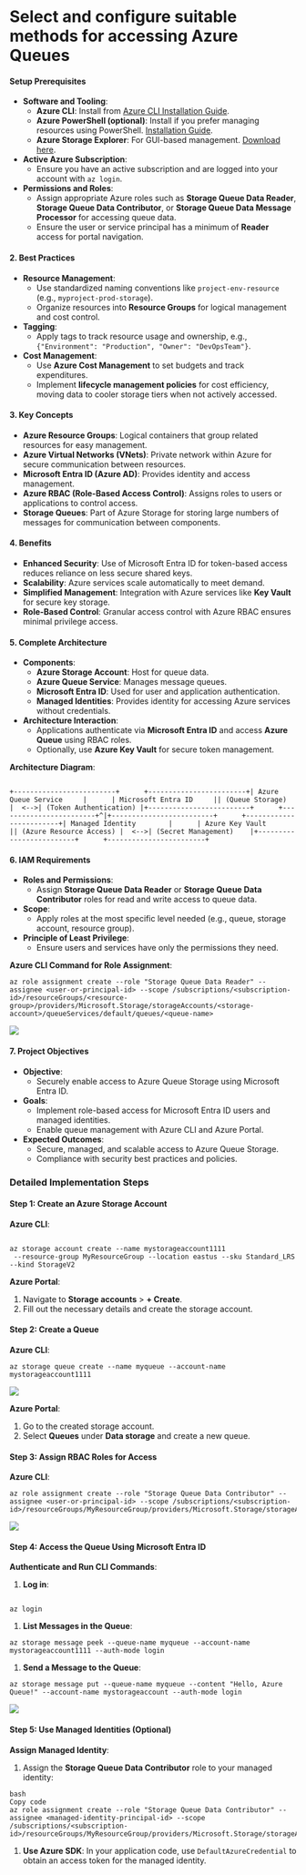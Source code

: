 # Select and configure suitable methods for accessing Azure Queues

#### **Setup Prerequisites**

*   **Software and Tooling**:
    *   **Azure CLI**: Install from [Azure CLI Installation Guide](https://learn.microsoft.com/en-us/cli/azure/install-azure-cli).
    *   **Azure PowerShell (optional)**: Install if you prefer managing resources using PowerShell. [Installation Guide](https://learn.microsoft.com/en-us/powershell/azure/install-az-ps).
    *   **Azure Storage Explorer**: For GUI-based management. [Download here](https://azure.microsoft.com/en-us/features/storage-explorer/).
*   **Active Azure Subscription**:
    *   Ensure you have an active subscription and are logged into your account with `az login`.
*   **Permissions and Roles**:
    *   Assign appropriate Azure roles such as **Storage Queue Data Reader**, **Storage Queue Data Contributor**, or **Storage Queue Data Message Processor** for accessing queue data.
    *   Ensure the user or service principal has a minimum of **Reader** access for portal navigation.

#### 2\. **Best Practices**

*   **Resource Management**:
    *   Use standardized naming conventions like `project-env-resource` (e.g., `myproject-prod-storage`).
    *   Organize resources into **Resource Groups** for logical management and cost control.
*   **Tagging**:
    *   Apply tags to track resource usage and ownership, e.g., `{"Environment": "Production", "Owner": "DevOpsTeam"}`.
*   **Cost Management**:
    *   Use **Azure Cost Management** to set budgets and track expenditures.
    *   Implement **lifecycle management policies** for cost efficiency, moving data to cooler storage tiers when not actively accessed.

#### 3\. **Key Concepts**

*   **Azure Resource Groups**: Logical containers that group related resources for easy management.
*   **Azure Virtual Networks (VNets)**: Private network within Azure for secure communication between resources.
*   **Microsoft Entra ID (Azure AD)**: Provides identity and access management.
*   **Azure RBAC (Role-Based Access Control)**: Assigns roles to users or applications to control access.
*   **Storage Queues**: Part of Azure Storage for storing large numbers of messages for communication between components.

#### 4\. **Benefits**

*   **Enhanced Security**: Use of Microsoft Entra ID for token-based access reduces reliance on less secure shared keys.
*   **Scalability**: Azure services scale automatically to meet demand.
*   **Simplified Management**: Integration with Azure services like **Key Vault** for secure key storage.
*   **Role-Based Control**: Granular access control with Azure RBAC ensures minimal privilege access.

#### 5\. **Complete Architecture**

*   **Components**:
    *   **Azure Storage Account**: Host for queue data.
    *   **Azure Queue Service**: Manages message queues.
    *   **Microsoft Entra ID**: Used for user and application authentication.
    *   **Managed Identities**: Provides identity for accessing Azure services without credentials.
*   **Architecture Interaction**:
    *   Applications authenticate via **Microsoft Entra ID** and access **Azure Queue** using RBAC roles.
    *   Optionally, use **Azure Key Vault** for secure token management.

**Architecture Diagram**:

```gherkin

+-------------------------+      +------------------------+| Azure Queue Service     |      | Microsoft Entra ID     || (Queue Storage)         |  <-->| (Token Authentication) |+-------------------------+      +------------------------+^|+-------------------------+      +------------------------+| Managed Identity        |      | Azure Key Vault        || (Azure Resource Access) |  <-->| (Secret Management)    |+-------------------------+      +------------------------+
```

#### 6\. **IAM Requirements**

*   **Roles and Permissions**:
    *   Assign **Storage Queue Data Reader** or **Storage Queue Data Contributor** roles for read and write access to queue data.
*   **Scope**:
    *   Apply roles at the most specific level needed (e.g., queue, storage account, resource group).
*   **Principle of Least Privilege**:
    *   Ensure users and services have only the permissions they need.

**Azure CLI Command for Role Assignment**:

```plain
az role assignment create --role "Storage Queue Data Reader" --assignee <user-or-principal-id> --scope /subscriptions/<subscription-id>/resourceGroups/<resource-group>/providers/Microsoft.Storage/storageAccounts/<storage-account>/queueServices/default/queues/<queue-name>
```

![](https://t9014131694.p.clickup-attachments.com/t9014131694/8893eb1a-f103-4685-a509-4be69ee2bfe3/image.png)

#### 7\. **Project Objectives**

*   **Objective**:
    *   Securely enable access to Azure Queue Storage using Microsoft Entra ID.
*   **Goals**:
    *   Implement role-based access for Microsoft Entra ID users and managed identities.
    *   Enable queue management with Azure CLI and Azure Portal.
*   **Expected Outcomes**:
    *   Secure, managed, and scalable access to Azure Queue Storage.
    *   Compliance with security best practices and policies.

### Detailed Implementation Steps

#### **Step 1: Create an Azure Storage Account**

**Azure CLI**:

```plain

az storage account create --name mystorageaccount1111
 --resource-group MyResourceGroup --location eastus --sku Standard_LRS --kind StorageV2
```

**Azure Portal**:

1. Navigate to **Storage accounts** > **\+ Create**.
2. Fill out the necessary details and create the storage account.

#### **Step 2: Create a Queue**

**Azure CLI**:

```plain
az storage queue create --name myqueue --account-name mystorageaccount1111
```

![](https://t9014131694.p.clickup-attachments.com/t9014131694/6a7bf860-5910-4778-8958-ba9928082d43/image.png)

**Azure Portal**:

1. Go to the created storage account.
2. Select **Queues** under **Data storage** and create a new queue.

#### **Step 3: Assign RBAC Roles for Access**

**Azure CLI**:

```plain
az role assignment create --role "Storage Queue Data Contributor" --assignee <user-or-principal-id> --scope /subscriptions/<subscription-id>/resourceGroups/MyResourceGroup/providers/Microsoft.Storage/storageAccounts/mystorageaccount
```

![](https://t9014131694.p.clickup-attachments.com/t9014131694/f5a52f0c-92a1-495d-b05e-289f94b06e99/image.png)

#### **Step 4: Access the Queue Using Microsoft Entra ID**

**Authenticate and Run CLI Commands**:

1. **Log in**:

```plain

az login
```

1. **List Messages in the Queue**:

```plain
az storage message peek --queue-name myqueue --account-name mystorageaccount1111 --auth-mode login
```

1. **Send a Message to the Queue**:

```plain
az storage message put --queue-name myqueue --content "Hello, Azure Queue!" --account-name mystorageaccount --auth-mode login
```

![](https://t9014131694.p.clickup-attachments.com/t9014131694/36455693-7866-4769-a544-04d701974077/image.png)

#### **Step 5: Use Managed Identities (Optional)**

**Assign Managed Identity**:

1. Assign the **Storage Queue Data Contributor** role to your managed identity:

```plain
bash
Copy code
az role assignment create --role "Storage Queue Data Contributor" --assignee <managed-identity-principal-id> --scope /subscriptions/<subscription-id>/resourceGroups/MyResourceGroup/providers/Microsoft.Storage/storageAccounts/mystorageaccount
```

1. **Use Azure SDK**: In your application code, use `DefaultAzureCredential` to obtain an access token for the managed identity.

###
